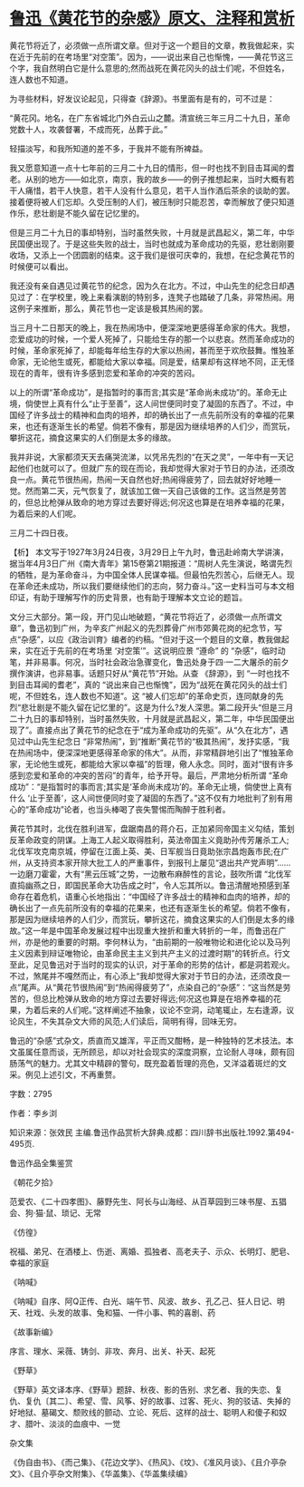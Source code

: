 # [鲁迅《黄花节的杂感》原文、注释和赏析](https://www.vrrw.net/wx/9571.html)

黄花节将近了，必须做一点所谓文章。但对于这一个题目的文章，教我做起来，实在近于先前的在考场里“对空策”。因为，——说出来自己也惭愧，——黄花节这三个字，我自然明白它是什么意思的;然而战死在黄花冈头的战士们呢，不但姓名，连人数也不知道。

为寻些材料，好发议论起见，只得查《辞源》。书里面有是有的，可不过是：

“黄花冈。地名，在广东省城北门外白云山之麓。清宣统三年三月二十九日，革命党数十人，攻袭督署，不成而死，丛葬于此。”

轻描淡写，和我所知道的差不多，于我并不能有所裨益。

我又愿意知道一点十七年前的三月二十九日的情形，但一时也找不到目击耳闻的耆老。从别的地方——如北京，南京，我的故乡——的例子推想起来，当时大概有若干人痛惜，若干人快意，若干人没有什么意见，若干人当作酒后茶余的谈助的罢。接着便将被人们忘却。久受压制的人们，被压制时只能忍苦，幸而解放了便只知道作乐，悲壮剧是不能久留在记忆里的。

但是三月二十九日的事却特别，当时虽然失败，十月就是武昌起义，第二年，中华民国便出现了。于是这些失败的战士，当时也就成为革命成功的先驱，悲壮剧刚要收场，又添上一个团圆剧的结束。这于我们是很可庆幸的，我想，在纪念黄花节的时候便可以看出。

我还没有亲自遇见过黄花节的纪念，因为久在北方。不过，中山先生的纪念日却遇见过了：在学校里，晚上来看演剧的特别多，连凳子也踏破了几条，非常热闹。用这例子来推断，那么，黄花节也一定该是极其热闹的罢。

当三月十二日那天的晚上，我在热闹场中，便深深地更感得革命家的伟大。我想，恋爱成功的时候，一个爱人死掉了，只能给生存的那一个以悲哀。然而革命成功的时候，革命家死掉了，却能每年给生存的大家以热闹，甚而至于欢欣鼓舞。惟独革命家，无论他生或死，都能给大家以幸福。同是爱，结果却有这样地不同，正无怪现在的青年，很有许多感到恋爱和革命的冲突的苦闷。

以上的所谓“革命成功”，是指暂时的事而言;其实是“革命尚未成功”的。革命无止境，倘使世上真有什么“止于至善”，这人间世便同时变了凝固的东西了。不过，中国经了许多战士的精神和血肉的培养，却的确长出了一点先前所没有的幸福的花果来，也还有逐渐生长的希望。倘若不像有，那是因为继续培养的人们少，而赏玩，攀折这花，摘食这果实的人们倒是太多的缘故。

我并非说，大家都须天天去痛哭流涕，以凭吊先烈的“在天之灵”，一年中有一天记起他们也就可以了。但就广东的现在而论，我却觉得大家对于节日的办法，还须改良一点。黄花节很热闹，热闹一天自然也好;热闹得疲劳了，回去就好好地睡一觉。然而第二天，元气恢复了，就该加工做一天自己该做的工作。这当然是劳苦的，但总比枪弹从致命的地方穿过去要好得远;何况这也算是在培养幸福的花果，为着后来的人们呢。

三月二十四日夜。



【析】 本文写于1927年3月24日夜，3月29日上午九时，鲁迅赴岭南大学讲演，据当年4月3日广州《南大青年》第15卷第21期报道：“周树人先生演说，略谓先烈的牺牲，是为革命奋斗，为中国全体人民谋幸福。但最怕先烈苦心，后继无人。现在革命还未成功，所以我们要继续他们的志向，努力奋斗。”这一史料当可与本文相印证，有助于理解写作的历史背景，也有助于理解本文立论的题旨。

文分三大部分。第一段，开门见山地破题，“黄花节将近了，必须做一点所谓文章”，鲁迅初到广州，为辛亥广州起义的先烈葬骨广州市郊黄花岗的纪念节，写点“杂感”，以应《政治训育》编者的约稿。“但对于这一个题目的文章，教我做起来，实在近于先前的在考场里 ‘对空策’”。这说明应景 “遵命” 的 “杂感”，临时动笔，并非易事。何况，当时社会政治急骤变化，鲁迅处身于四·一二大屠杀的前夕撰作演讲，也非易事。话题只好从“黄花节”开始。从查 《辞源》，到 “一时也找不到目击耳闻的耆老”，真的 “说出来自己也惭愧”，因为“战死在黄花冈头的战士们呢，不但姓名，连人数也不知道”。这 “被人们忘却”的革命史页，连同献身的先烈“悲壮剧是不能久留在记忆里的”。这是为什么?发人深思。第二段开头“但是三月二十九日的事却特别，当时虽然失败，十月就是武昌起义，第二年，中华民国便出现了”。直接点出了黄花节的纪念在于“成为革命成功的先驱”。从“久在北方”，遇见过中山先生纪念日 “非常热闹”，到“推断”黄花节的“极其热闹”，发抒实感，“我在热闹场中，便深深地更感得革命家的伟大”。从而，非常精辟地引出了“惟独革命家，无论他生或死，都能给大家以幸福”的哲理，儆人永念。同时，面对“很有许多感到恋爱和革命的冲突的苦闷”的青年，给予开导。最后，严肃地分析所谓 “革命成功”：“是指暂时的事而言;其实是‘革命尚未成功’的。革命无止境，倘使世上真有什么 ‘止于至善’，这人间世便同时变了凝固的东西了。”这不仅有力地批判了别有用心的“革命成功”论者，也当头棒喝了丧失警惕而陶醉于胜利者。

黄花节其时，北伐在胜利进军，盘踞南昌的蒋介石，正加紧同帝国主义勾结，策划反革命政变的阴谋。上海工人起义取得胜利，英法帝国主义竟助孙传芳屠杀工人;北伐军攻克南京城，停留在江面上英、美、日军舰当日竟助张宗昌炮轰市民;在广州，从支持资本家开除大批工人的严重事件，到报刊上屡见“退出共产党声明”……一边磨刀霍霍，大有“黑云压城”之势，一边散布麻醉性的言论，鼓吹所谓 “北伐军直捣幽燕之日，即国民革命大功告成之时”，令人忘其所以。鲁迅清醒地预感到革命存在着危机，语重心长地指出：“中国经了许多战士的精神和血肉的培养，却的确长出了一点先前所没有的幸福的花果来，也还有逐渐生长的希望。倘若不像有，那是因为继续培养的人们少，而赏玩，攀折这花，摘食这果实的人们倒是太多的缘故。”这一年是中国革命发展过程中出现重大挫折和重大转折的一年，而鲁迅在广州，亦是他的重要的时期。李何林认为，“由前期的一般唯物论和进化论以及马列主义因素到辩证唯物论，由革命民主主义到共产主义的过渡时期”的转折点。行文至此，足见鲁迅对于当时的现实的认识，对于革命的形势的估计，都是洞若观火。不过，煞尾并不嘎然而止，有心添上“我却觉得大家对于节日的办法，还须改良一点”尾声。从“黄花节很热闹”到“热闹得疲劳了”，点染自己的“杂感”：“这当然是劳苦的，但总比枪弹从致命的地方穿过去要好得远;何况这也算是在培养幸福的花果，为着后来的人们呢。”这样阐述不抽象，议论不空洞，动笔辄止，左右逢源，议论风生，不失其杂文大师的风范;人们读后，简明有得，回味无穷。

鲁迅的“杂感”式杂文，质直而又雄浑，平正而又酣畅，是一种独特的艺术技法。本文虽属任意而谈，无所顾忌，却以对社会现实的深度洞察，立论耐人寻味，颇有回肠荡气的魅力。尤其文中精辟的警句，既充盈着哲理的亮色，又洋溢着斑烂的文采。例见上述引文，不再重赘。

字数：2795

作者：李乡浏

知识来源：张效民 主编.鲁迅作品赏析大辞典.成都：四川辞书出版社.1992.第494-495页.

鲁迅作品全集鉴赏

《朝花夕拾》

范爱农、《二十四孝图》、藤野先生、阿长与山海经、从百草园到三味书屋、五猖会、狗·猫·鼠、琐记、无常

《仿徨》

祝福、弟兄、在酒楼上、伤逝、离婚、孤独者、高老夫子、示众、长明灯、肥皂、幸福的家庭

《呐喊》

《呐喊》自序、阿Q正传、白光、端午节、风波、故乡、孔乙己、狂人日记、明天、社戏、头发的故事、兔和猫、一件小事、鸭的喜剧、药

《故事新编》

序言、理水、采薇、铸剑、非攻、奔月、出关、补天、起死

《野草》

《野草》英文译本序、《野草》题辞、秋夜、影的告别、求乞者、我的失恋、复仇、复仇〔其二〕、希望、雪、风筝、好的故事、过客、死火、狗的驳诘、失掉的好地狱、墓碣文、颓败线的颤动、立论、死后、这样的战士、聪明人和傻子和奴才、腊叶、淡淡的血痕中、一觉

杂文集

《伪自由书》、《而己集》、《花边文学》、《热风》、《坟》、《准风月谈》、《且介亭杂文》、《且介亭杂文附集》、《华盖集》、《华盖集续编》

